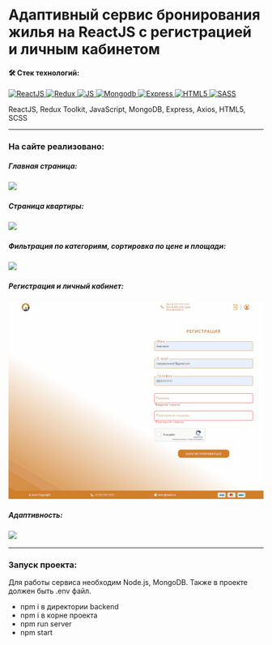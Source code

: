 # Адаптивный сервис бронирования жилья на ReactJS с регистрацией и личным кабинетом

#### :hammer_and_wrench: Стек технологий:
<a href="https://developer.mozilla.org/en-US/docs/Web/react" target="_blank" rel="noreferrer">
   <img src="https://raw.githubusercontent.com/danielcranney/readme-generator/main/public/icons/skills/react-colored.svg" width="36" height="36" alt="ReactJS" />
</a>
<a href="https://developer.mozilla.org/en-US/docs/Web/redux" target="_blank" rel="noreferrer">
   <img src="https://raw.githubusercontent.com/danielcranney/readme-generator/main/public/icons/skills/redux-colored.svg" width="36" height="36" alt="Redux" />
</a>
<a href="https://developer.mozilla.org/en-US/docs/Web/JavaScript" target="_blank" rel="noreferrer">
   <img src="https://raw.githubusercontent.com/danielcranney/readme-generator/main/public/icons/skills/javascript-colored.svg" width="36" height="36" alt="JS" />
</a>
<a href="https://developer.mozilla.org/en-US/docs/Web/mongodb" target="_blank" rel="noreferrer">
   <img src="https://raw.githubusercontent.com/danielcranney/readme-generator/main/public/icons/skills/mongodb-colored.svg" width="36" height="36" alt="Mongodb" />
</a>
<a href="https://developer.mozilla.org/en-US/docs/Web/express" target="_blank" rel="noreferrer">
   <img src="https://raw.githubusercontent.com/danielcranney/readme-generator/main/public/icons/skills/express-colored.svg" width="36" height="36" alt="Express" />
</a>
<a href="https://developer.mozilla.org/en-US/docs/Glossary/HTML5" target="_blank" rel="noreferrer">
   <img src="https://raw.githubusercontent.com/danielcranney/readme-generator/main/public/icons/skills/html5-colored.svg" width="36" height="36" alt="HTML5" />
</a>
<a href="https://developer.mozilla.org/en-US/docs/Glossary/sass" target="_blank" rel="noreferrer">
   <img src="https://raw.githubusercontent.com/danielcranney/readme-generator/main/public/icons/skills/sass-colored.svg" width="36" height="36" alt="SASS" />
</a>

<p>ReactJS, Redux Toolkit, JavaScript, MongoDB, Express, Axios, HTML5, SCSS</p>

---
### На сайте реализовано:

##### Главная страница:
![](/public/images/site.gif)

##### Страница квартиры:
![](/public/images/cardRoom.gif)

##### Фильтрация по категориям, сортировка по цене и площади:
![](/public/images/sort.gif)

##### Регистрация и личный кабинет:
![](/public/images/register.gif)

##### Адаптивность:
![](/public/images/adaptive.gif)

---
### Запуск проекта:

Для работы сервиса необходим Node.js, MongoDB. Также в проекте должен быть .env файл.

<ul>
  <li> npm i в директории backend </li>
  <li> npm i в корне проекта </li>
  <li> npm run server </li>
  <li> npm start </li>
</ul>




